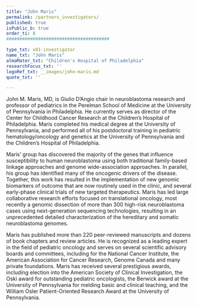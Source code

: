 ```yaml
---
title: "John Maris"
permalink: /partners_investigators/
published: true
isPublic_b: true
order_ti: 8
#######################################

type_txt: x01-investigator
name_txt: "John Maris"
almaMater_txt: "Children's Hospital of Philadelphia"
researchFocus_txt: ''
logoRef_txt: __images/john-maris.md
quote_txt: ''

---
```


John M. Maris, MD, is Giulio D’Angio chair in neuroblastoma research and professor of pediatrics in the Perelman School of Medicine at the University of Pennsylvania in Philadelphia. He currently serves as director of the Center for Childhood Cancer Research at the Children’s Hospital of Philadelphia. Maris completed his medical degree at the University of Pennsylvania, and performed all of his postdoctoral training in pediatric hematology/oncology and genetics at the University of Pennsylvania and the Children’s Hospital of Philadelphia.

Maris’ group has discovered the majority of the genes that influence susceptibility to human neuroblastoma using both traditional family-based linkage approaches and genome wide-association approaches. In parallel, his group has identified many of the oncogenic drivers of the disease. Together, this work has resulted in the implementation of new genomic biomarkers of outcome that are now routinely used in the clinic, and several early-phase clinical trials of new targeted therapeutics. Maris has led large collaborative research efforts focused on translational oncology, most recently a genomic dissection of more than 300 high-risk neuroblastoma cases using next-generation sequencing technologies, resulting in an unprecedented detailed characterization of the hereditary and somatic neuroblastoma genomes.

Maris has published more than 220 peer-reviewed manuscripts and dozens of book chapters and review articles. He is recognized as a leading expert in the field of pediatric oncology and serves on several scientific advisory boards and committees, including for the National Cancer Institute, the American Association for Cancer Research, Genome Canada and many private foundations. Maris has received several prestigious awards, including election into the American Society of Clinical Investigation, the Oski award for outstanding pediatric oncologists, the Berwick award at the University of Pennsylvania for melding basic and clinical teaching, and the William Osler Patient-Oriented Research Award at the University of Pennsylvania.




